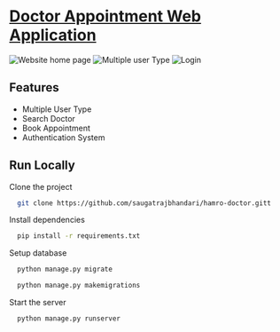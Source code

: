 # [Doctor Appointment Web Application](https://hamro-doctor.herokuapp.com/)

![Website home page](https://i.ibb.co/ySR48n9/brave-Ykzv-VAn-AF4.png)
![Multiple user Type](https://i.ibb.co/1zsnb8d/brave-5-Xdmb-WKgsy.png)
![Login](https://i.ibb.co/k93XgDK/brave-a-TMw-Cjtv-BG.png)
## Features

- Multiple User Type
- Search Doctor
- Book Appointment
- Authentication System

## Run Locally

Clone the project

```bash
  git clone https://github.com/saugatrajbhandari/hamro-doctor.gitt
```

Install dependencies

```bash
  pip install -r requirements.txt
```

Setup database

```bash
  python manage.py migrate
```
```bash
  python manage.py makemigrations
```

Start the server

```bash
  python manage.py runserver
```

